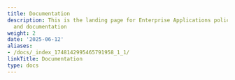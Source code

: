 ```yaml
---
title: Documentation
description: This is the landing page for Enterprise Applications policis, procedures
  and documentation
weight: 2
date: '2025-06-12'
aliases:
- /docs/_index_1748142995465791958_1_1/
linkTitle: Documentation
type: docs
---
```


